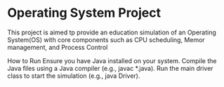 # Operating System Project
This project is aimed tp provide an education simulation of an Operating System(OS) with core components such as CPU scheduling, Memor management, and Process Control

How to Run
Ensure you have Java installed on your system.
Compile the Java files using a Java compiler (e.g., javac *.java).
Run the main driver class to start the simulation (e.g., java Driver).
